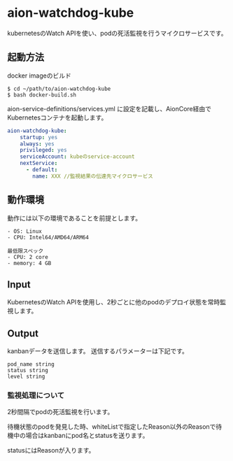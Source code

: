 # aion-watchdog-kube
kubernetesのWatch APIを使い、podの死活監視を行うマイクロサービスです。

## 起動方法
docker imageのビルド
```
$ cd ~/path/to/aion-watchdog-kube
$ bash docker-build.sh
```

aion-service-definitions/services.yml に設定を記載し、AionCore経由でKubernetesコンテナを起動します。
```yaml
aion-watchdog-kube:
    startup: yes
    always: yes
    privileged: yes
    serviceAccount: kubeのservice-account
    nextService:
      - default:
        name: XXX //監視結果の伝達先マイクロサービス
```
  
## 動作環境
動作には以下の環境であることを前提とします。

```
- OS: Linux
- CPU: Intel64/AMD64/ARM64

最低限スペック  
- CPU: 2 core  
- memory: 4 GB
```


## Input  
KubernetesのWatch APIを使用し、2秒ごとに他のpodのデプロイ状態を常時監視します。
  
## Output  
kanbanデータを送信します。
送信するパラメーターは下記です。
```
pod_name string
status string
level string
```

### 監視処理について
2秒間隔でpodの死活監視を行います。

待機状態のpodを発見した時、whiteListで指定したReason以外のReasonで待機中の場合はkanbanにpod名とstatusを送ります。

statusにはReasonが入ります。